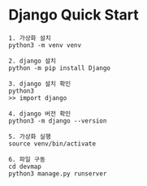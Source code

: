 # Django Quick Start
    1. 가상화 설치
    python3 -m venv venv

    2. django 설치
    python -m pip install Django

    3. django 설치 확인
    python3
    >> import django

    4. django 버전 확인
    python3 -m django --version

    5. 가상화 실행
    source venv/bin/activate
    
    6. 파일 구동
    cd devmap
    python3 manage.py runserver